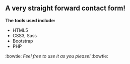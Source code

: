 ## A very straight forward contact form! 

**The tools used include:**
* HTML5
* CSS3, Sass
* Bootstrap
* PHP

:bowtie: _Feel free to use it as you please!_ :bowtie:
